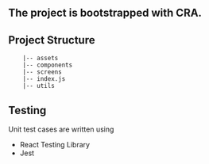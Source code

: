 ## The project is bootstrapped with CRA.

## Project Structure

```src
    |-- assets
    |-- components
    |-- screens
    |-- index.js
    |-- utils
```

## Testing

Unit test cases are written using

- React Testing Library
- Jest
